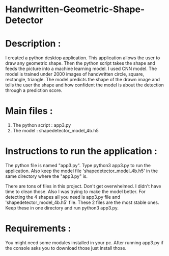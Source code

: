 # Handwritten-Geometric-Shape-Detector
# Description : 
I created a python desktop application. This application allows the user to draw any geometric shape. Then the python script takes the shape and feeds the picture into a machine learning model. I used CNN model. The model is trained under 2000 images of handwritten circle, square, rectangle, triangle. The model predicts the shape of the drawn image and tells the user the shape and how confident the model is about the detection through a prediction score. 

# Main files : 
1. The python script : app3.py 
2. The model : shapedetector_model_4b.h5

# Instructions to run the application : 
The python file is named "app3.py". Type python3 app3.py to run the application. Also keep the model file 'shapedetector_model_4b.h5' in the same directory where the "app3.py" is.

There are tons of files in this project. Don't get overwhelmed. I didn't have time to clean those. Also I was trying to make the model better. For detecting the 4 shapes all you need is app3.py file and 'shapedetector_model_4b.h5' file. These 2 files are the most stable ones. Keep these in one directory and run python3 app3.py. 

# Requirements : 
You might need some modules installed in your pc. After running app3.py if the console asks you to download those just install those. 
